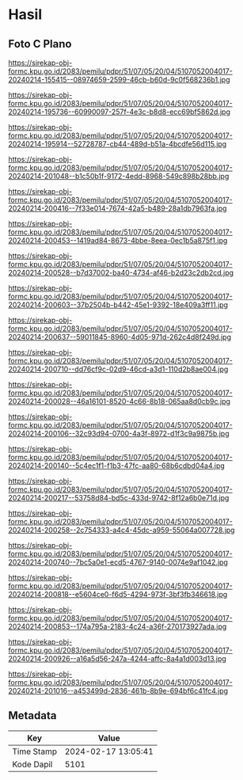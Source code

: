 # Hasil

## Foto C Plano

https://sirekap-obj-formc.kpu.go.id/2083/pemilu/pdpr/51/07/05/20/04/5107052004017-20240214-155415--08974659-2599-46cb-b60d-9c0f568236b1.jpg

https://sirekap-obj-formc.kpu.go.id/2083/pemilu/pdpr/51/07/05/20/04/5107052004017-20240214-195736--60990097-257f-4e3c-b8d8-ecc69bf5862d.jpg

https://sirekap-obj-formc.kpu.go.id/2083/pemilu/pdpr/51/07/05/20/04/5107052004017-20240214-195914--52728787-cb44-489d-b51a-4bcdfe56d115.jpg

https://sirekap-obj-formc.kpu.go.id/2083/pemilu/pdpr/51/07/05/20/04/5107052004017-20240214-201048--b1c50b1f-9172-4edd-8968-549c898b28bb.jpg

https://sirekap-obj-formc.kpu.go.id/2083/pemilu/pdpr/51/07/05/20/04/5107052004017-20240214-200416--7f33e014-7674-42a5-b489-28a1db7963fa.jpg

https://sirekap-obj-formc.kpu.go.id/2083/pemilu/pdpr/51/07/05/20/04/5107052004017-20240214-200453--1419ad84-8673-4bbe-8eea-0ec1b5a875f1.jpg

https://sirekap-obj-formc.kpu.go.id/2083/pemilu/pdpr/51/07/05/20/04/5107052004017-20240214-200528--b7d37002-ba40-4734-af46-b2d23c2db2cd.jpg

https://sirekap-obj-formc.kpu.go.id/2083/pemilu/pdpr/51/07/05/20/04/5107052004017-20240214-200603--37b2504b-b442-45e1-9392-18e409a3ff11.jpg

https://sirekap-obj-formc.kpu.go.id/2083/pemilu/pdpr/51/07/05/20/04/5107052004017-20240214-200637--59011845-8960-4d05-971d-262c4d8f249d.jpg

https://sirekap-obj-formc.kpu.go.id/2083/pemilu/pdpr/51/07/05/20/04/5107052004017-20240214-200710--dd76cf9c-02d9-46cd-a3d1-110d2b8ae004.jpg

https://sirekap-obj-formc.kpu.go.id/2083/pemilu/pdpr/51/07/05/20/04/5107052004017-20240214-200028--46a16101-8520-4c66-8b18-065aa8d0cb9c.jpg

https://sirekap-obj-formc.kpu.go.id/2083/pemilu/pdpr/51/07/05/20/04/5107052004017-20240214-200106--32c93d94-0700-4a3f-8972-d1f3c9a9875b.jpg

https://sirekap-obj-formc.kpu.go.id/2083/pemilu/pdpr/51/07/05/20/04/5107052004017-20240214-200140--5c4ec1f1-f1b3-47fc-aa80-68b6cdbd04a4.jpg

https://sirekap-obj-formc.kpu.go.id/2083/pemilu/pdpr/51/07/05/20/04/5107052004017-20240214-200217--53758d84-bd5c-433d-9742-8f12a6b0e71d.jpg

https://sirekap-obj-formc.kpu.go.id/2083/pemilu/pdpr/51/07/05/20/04/5107052004017-20240214-200258--2c754333-a4c4-45dc-a959-55064a007728.jpg

https://sirekap-obj-formc.kpu.go.id/2083/pemilu/pdpr/51/07/05/20/04/5107052004017-20240214-200740--7bc5a0e1-ecd5-4767-9140-0074e9af1042.jpg

https://sirekap-obj-formc.kpu.go.id/2083/pemilu/pdpr/51/07/05/20/04/5107052004017-20240214-200818--e5604ce0-f6d5-4294-973f-3bf3fb346618.jpg

https://sirekap-obj-formc.kpu.go.id/2083/pemilu/pdpr/51/07/05/20/04/5107052004017-20240214-200853--174a795a-2183-4c24-a36f-270173927ada.jpg

https://sirekap-obj-formc.kpu.go.id/2083/pemilu/pdpr/51/07/05/20/04/5107052004017-20240214-200926--a16a5d56-247a-4244-affc-8a4a1d003d13.jpg

https://sirekap-obj-formc.kpu.go.id/2083/pemilu/pdpr/51/07/05/20/04/5107052004017-20240214-201016--a453499d-2836-461b-8b9e-694bf6c41fc4.jpg


## Metadata

| Key        | Value               |
| ---------- | ------------------- |
| Time Stamp | 2024-02-17 13:05:41 |
| Kode Dapil | 5101                |



